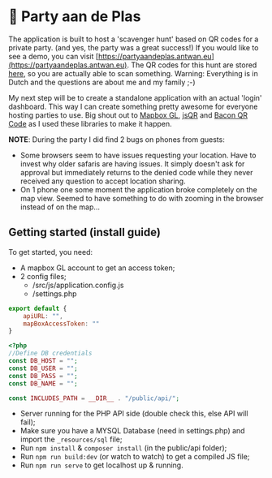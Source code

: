 # 🥳 Party aan de Plas

The application is built to host a 'scavenger hunt' based on QR codes for a private party.
(and yes, the party was a great success!) If you would like to see a demo, you can visit
[https://partyaandeplas.antwan.eu](https://partyaandeplas.antwan.eu). The QR codes for this hunt
are stored [here](public/api/qrcodes), so you are actually able to scan something. Warning: Everything
is in Dutch and the questions are about me and my family ;-)

My next step will be to create a standalone application with an actual 'login' dashboard. This
way I can create something pretty awesome for everyone hosting parties to use. Big shout out to
[Mapbox GL](https://www.mapbox.com/mapbox-gljs), [jsQR](https://cozmo.github.io/jsQR) and 
[Bacon QR Code](https://github.com/Bacon/BaconQrCode) as I used these libraries to make it happen. 

**NOTE**: During the party I did find 2 bugs on phones from guests:
* Some browsers seem to have issues requesting your location. Have to invest why older safaris are
  having issues. It simply doesn't ask for approval but immediately returns to the denied code while 
  they never received any question to accept location sharing.
* On 1 phone one some moment the application broke completely on the map view. Seemed to have something
  to do with zooming in the browser instead of on the map...

## Getting started (install guide)

To get started, you need:
- A mapbox GL account to get an access token;
- 2 config files;
  - /src/js/application.config.js
  - /settings.php
```javascript
export default {
    apiURL: "",
    mapBoxAccessToken: ""
}
```
```php
<?php
//Define DB credentials
const DB_HOST = "";
const DB_USER = "";
const DB_PASS = "";
const DB_NAME = "";

const INCLUDES_PATH = __DIR__ . "/public/api/";

```
- Server running for the PHP API side (double check this, else API will fail);
- Make sure you have a MYSQL Database (need in settings.php) and import the `_resources/sql` file;
- Run `npm install` & `composer install` (in the public/api folder);
- Run `npm run build:dev` (or watch to watch) to get a compiled JS file;
- Run `npm run serve` to get localhost up & running.
